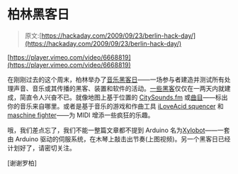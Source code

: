 # 柏林黑客日

> 原文:[https://hackaday.com/2009/09/23/berlin-hack-day/](https://hackaday.com/2009/09/23/berlin-hack-day/)

[https://player.vimeo.com/video/6668819](https://player.vimeo.com/video/6668819)

在刚刚过去的这个周末，柏林举办了[音乐黑客日](http://berlin.musichackday.org/)——一场参与者建造并测试所有处理声音、音乐或其传播的黑客、装置和软件的活动。[一些黑客](http://berlin.musichackday.org/?page=Submissions)仅仅在一两天内就建成，简直令人兴奋不已。就像地图上基于位置的 [CitySounds.fm](http://berlin.musichackday.org/index.php?page=CitySounds.fm+on+the+iPhone) 或[曲目](http://berlin.musichackday.org/index.php?page=Tracks+on+a+Map)——标出你的音乐来自哪里。或者是基于音乐的游戏和作曲工具 [iLoveAcid squencer](http://berlin.musichackday.org/index.php?page=iLoveAcid+sequencer) 和[maschine fighter](http://berlin.musichackday.org/index.php?page=MaschineFighter)——为 MIDI 增添一些疯狂的乐趣。

哦，我们差点忘了，我们不能一整篇文章都不提到 Arduino 名为[Xylobot](http://berlin.musichackday.org/index.php?page=Xylobot)——一套由 Arduino 驱动的伺服系统，在木琴上敲击出节奏(上图视频)。另一个黑客日已经计划好了，请密切关注。

[谢谢罗柏]